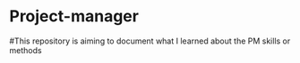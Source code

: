 # Project-manager
#This repository is aiming to document what I learned about the PM skills or methods
